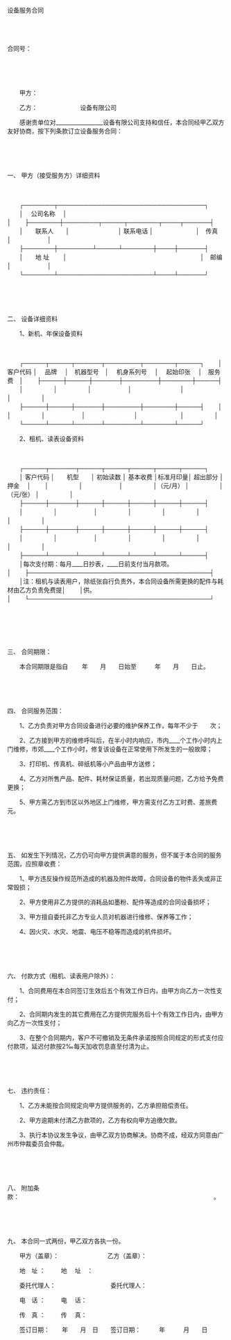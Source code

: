 



设备服务合同



 

　　


 　　　　　　　　　　　　　　　　　　　　　　　　　　　　　　　　　　　　　　　　　　　　　　　　　　　　　　合同号：
 
　　
 
　　
 

　　甲方： 　　 
 
　　乙方：　　　　　　　设备有限公司　　
 
　　感谢贵单位对_________________设备有限公司支持和信任，本合同经甲乙双方友好协商，按下列条款订立设备服务合同：
 
　　
 
　　
 
一、
甲方（接受服务方）详细资料
 
　　
 

　　┌───────┬──────────────────────────────────┐
　　│　 公司名称　 │　　　　　　　　　　　　　　　　　　　　　　　　　　　　　　　　　　│
　　├───────┼────────┬─────┬───────┬────┬──────┤
　　│　　联系人　　│　　　　　　　　│ 联系电话 │　　　　　　　│　传真　│　　　　　　│
　　├───────┼────────┴─────┴───────┼────┼──────┤
　　│　　地 址　　 │　　　　　　　　　　　　　　　　　　　　　　│　邮编　│　　　　　　│
　　└───────┴──────────────────────┴────┴──────┘
　　

 
　　
 
　　
 
二、
设备详细资料
 
　　1、新机、年保设备资料
 
　　
 

　　┌─────┬─────┬──────┬────────┬───────┬─────┐
　　│ 客户代码 │　 品牌　 │　机器型号　│　 机身系列号　 │　 起始印张　 │　服务费　│
　　├─────┼─────┼──────┼────────┼───────┼─────┤
　　│　　　　　│　　　　　│　　　　　　│　　　　　　　　│　　　　　　　│　　　　　│
　　├─────┼─────┼──────┼────────┼───────┼─────┤
　　│　　　　　│　　　　　│　　　　　　│　　　　　　　　│　　　　　　　│　　　　　│
　　└─────┴─────┴──────┴────────┴───────┴─────┘
　　

 
　　2、租机、读表设备资料
 
　　
 

　　┌─────┬──────┬─────┬─────┬─────┬─────┬─────┐
　　│ 客户代码 │　　机型　　│ 初始读数 │ 基本收费 │标准月印量│ 超出部分 │　 押金　 │
　　│　　　　　│　　　　　　│　　　　　│（元/月） │　　　　　│（元/张） │　　　　　│
　　├─────┼──────┼─────┼─────┼─────┼─────┼─────┤
　　│　　　　　│　　　　　　│　　　　　│　　　　　│　　　　　│　　　　　│　　　　　│
　　├─────┼──────┼─────┼─────┼─────┼─────┼─────┤
　　│　　　　　│　　　　　　│　　　　　│　　　　　│　　　　　│　　　　　│　　　　　│
　　├─────┴──────┴─────┴─────┴─────┴─────┴─────┤
　　│每次支付期：每月____日抄表，____日前支付当月款项。　　　　　　　　　　　　　　　　　│
　　├──────────────────────────────────────────┤
　　│注：租机与读表用户，除纸张自行负责外，本合同设备所需更换的配件与耗材由乙方负责免费提│
　　│供。　　　　　　　　　　　　　　　　　　　　　　　　　　　　　　　　　　　　　　　　│
　　└──────────────────────────────────────────┘
　　

 
　　
 
　　
 
三、
合同期限：
 
　　本合同期限是指自　　 年　　月　　日始至　　　年　　月　　日止。
 
　　
 
　　
 
四、
合同服务范围：
 
　　1、乙方负责对甲方合同设备进行必要的维护保养工作，每年不少于　　次；
 
　　2、乙方接到甲方的维修呼叫后，在半小时内响应，市内____个工作小时内上门维修，市郊____个工作小时，修复该设备在正常使用下所发生的一般故障；
 
　　3、打印机、传真机、碎纸机等小产品由甲方送修；
 
　　4、乙方对所售产品、配件、耗材保证质量，若出现质量问题，乙方给予免费更换；
 
　　5、甲方需乙方到市区以外地区上门维修，甲方需支付乙方工时费、差旅费　　元。
 
　　
 
　　
 
五、
如发生下列情况，乙方仍可向甲方提供满意的服务，但不属于本合同的服务范围，应照章收费：
 
　　1、甲方违反操作规范所造成的机器及附件故障，合同设备的物件丢失或非正常毁损；
 
　　2、甲方使用非乙方提供的消耗品如墨粉、配件等造成的合同设备损坏；
 
　　3、甲方擅自委托非乙方专业人员对机器进行维修、保养等工作；
 
　　4、因火灾、水灾、地震、电压不稳等而造成的机件损坏。
 
　　
 
　　
 
六、
付款方式（租机、读表用户除外）：
 
　　1、合同费用在本合同签订生效后五个有效工作日内，由甲方向乙方一次性支付；
 
　　2、合同期内发生的其它费用在乙方提供完服务后十个有效工作日内，由甲方向乙方一次性支付；
 
　　3、在整个合同期内，客户不可撤销及无条件承诺按照合同规定的形式支付应付款项，延迟付款按2‰每天加收罚息直至付清为止。
 
　　
 
　　
 
七、
违约责任：
 
　　1、乙方未能按合同规定向甲方提供服务的，乙方承担赔偿责任。
 
　　2、甲方逾期未付清乙方款项的，乙方有权向甲方追缴欠款。
 
　　3、执行本协议发生争议，由甲乙双方协商解决。协商不成，经双方同意由广州市仲裁委员会仲裁。
 
　　
 
　　
 
八、
附加条款：　　　　　　　　　　　　　　　　　　　　　　　　　　　　　　　　。
 
　　
 
　　
 
九、
本合同一式两份，甲乙双方各执一份。　　
 
　　甲方（盖章）：　　　　　　　　乙方（盖章）：
 
　　地　址 ： 　　 地　 址　：
 
　　委托代理人：　　　　　　　　　委托代理人：
 
　　电　话 ： 　　 电　 话：
 
　　传　真 ： 　　 传　 真：
 
　　签订日期：　　年　　月　日　　签订日期：　　　年　　　月　　日
 
　　 

